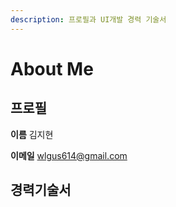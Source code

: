 ```yaml
---
description: 프로필과 UI개발 경력 기술서
---
```


# About Me

## 프로필

**이름** 김지현

**이메일** wlgus614@gmail.com

## 경력기술서 













